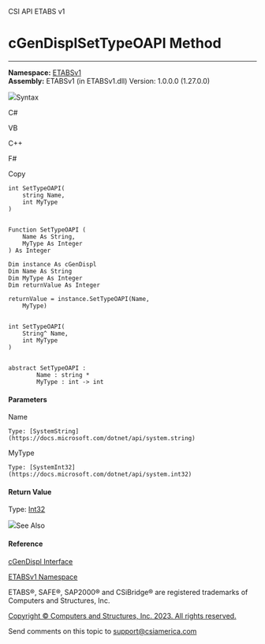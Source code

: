 ﻿

CSI API ETABS v1

# cGenDisplSetTypeOAPI Method  
  
---  
  
**Namespace:** [ETABSv1](2780f1b8-2033-5289-2298-1cdb2a7508d9.htm)  
**Assembly:** ETABSv1 (in ETABSv1.dll) Version: 1.0.0.0 (1.27.0.0)

![](../icons/SectionExpanded.png)Syntax

C#

VB

C++

F#

Copy

    
    
    int SetTypeOAPI(
    	string Name,
    	int MyType
    )
    
    
    Function SetTypeOAPI ( 
    	Name As String,
    	MyType As Integer
    ) As Integer
    
    Dim instance As cGenDispl
    Dim Name As String
    Dim MyType As Integer
    Dim returnValue As Integer
    
    returnValue = instance.SetTypeOAPI(Name, 
    	MyType)
    
    
    int SetTypeOAPI(
    	String^ Name, 
    	int MyType
    )
    
    
    abstract SetTypeOAPI : 
            Name : string * 
            MyType : int -> int 
    

#### Parameters

Name

    Type: [SystemString](https://docs.microsoft.com/dotnet/api/system.string)  

MyType

    Type: [SystemInt32](https://docs.microsoft.com/dotnet/api/system.int32)  

#### Return Value

Type: [Int32](https://docs.microsoft.com/dotnet/api/system.int32)

![](../icons/SectionExpanded.png)See Also

#### Reference

[cGenDispl Interface](541befdd-2dbf-513b-3089-7c9eb64aae57.htm)

[ETABSv1 Namespace](2780f1b8-2033-5289-2298-1cdb2a7508d9.htm)

ETABS®, SAFE®, SAP2000® and CSiBridge® are registered trademarks of Computers
and Structures, Inc.  

[Copyright © Computers and Structures, Inc. 2023. All rights
reserved.](http://www.csiamerica.com)

Send comments on this topic to
[support@csiamerica.com](mailto:support%40csiamerica.com?Subject=CSI%20API%20ETABS%20v1)

